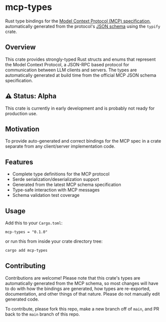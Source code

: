 # mcp-types

Rust type bindings for the [Model Context Protocol (MCP) specification](https://spec.modelcontextprotocol.io/specification/2024-11-05/), automatically generated from the protocol's [JSON schema](https://github.com/modelcontextprotocol/specification/blob/main/schema/2024-11-05/schema.json) using the `typify` crate.

## Overview

This crate provides strongly-typed Rust structs and enums that represent the Model Context Protocol, a JSON-RPC based protocol for communication between LLM clients and servers. The types are automatically generated at build time from the official MCP JSON schema specification.

## ⚠️ Status: Alpha

This crate is currently in early development and is probably not ready for production use.

## Motivation

To provide auto-generated and correct bindings for the MCP spec in a crate separate from any client/server implementation code.

## Features

- Complete type definitions for the MCP protocol
- Serde serialization/deserialization support
- Generated from the latest MCP schema specification
- Type-safe interaction with MCP messages
- Schema validation test coverage

## Usage

Add this to your `Cargo.toml`:

```tomle
mcp-types = "0.1.0"
```

or run this from inside your crate directory tree:

```bash
cargo add mcp-types
```

## Contributing

Contributions are welcome! Please note that this crate's types are automatically generated from the MCP schema, so most changes will have to do with how the bindings are generated, how types are re-exported, documentation, and other things of that nature. Please do not manually edit generated code.

To contribute, please fork this repo, make a new branch off of `main`, and PR back to the `main` branch of this repo.

